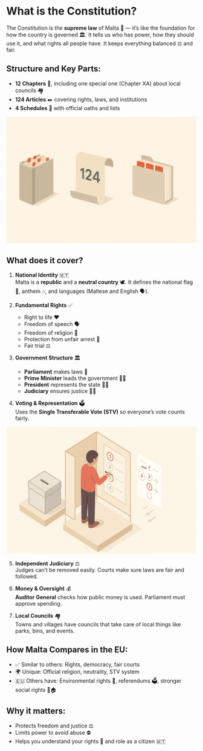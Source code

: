 # What is the Constitution?

The Constitution is the **supreme law** of Malta 📜 — it’s like the foundation for how the country is governed 🏛️. It tells us who has power, how they should use it, and what rights all people have. It keeps everything balanced ⚖️ and fair.

## Structure and Key Parts:

- **12 Chapters** 📘, including one special one (Chapter XA) about local councils 🏘️
- **124 Articles** ✒️ covering rights, laws, and institutions
- **4 Schedules** 📄 with official oaths and lists

![Scroll Articles Illustration](../../images/scroll-articles.png)

## What does it cover?

1. **National Identity** 🇲🇹  
   Malta is a **republic** and a **neutral country** 🕊️. It defines the national flag 🚩, anthem 🎶, and languages (Maltese and English 🗣️).

2. **Fundamental Rights** ✅

   - Right to life ❤️
   - Freedom of speech 🗣️
   - Freedom of religion 🙏
   - Protection from unfair arrest 🚫
   - Fair trial ⚖️

3. **Government Structure** 🏛️

   - **Parliament** makes laws 📜
   - **Prime Minister** leads the government 👨‍💼
   - **President** represents the state 👩‍⚖️
   - **Judiciary** ensures justice 🧑‍⚖️

4. **Voting & Representation** 🗳️  
   Uses the **Single Transferable Vote (STV)** so everyone’s vote counts fairly.

![Single Transferable Vote Illustration](../../images/single-transferable-vote.png)

5. **Independent Judiciary** ⚖️  
   Judges can’t be removed easily. Courts make sure laws are fair and followed.

6. **Money & Oversight** 💰  
   **Auditor General** checks how public money is used. Parliament must approve spending.

7. **Local Councils** 🏘️  
   Towns and villages have councils that take care of local things like parks, bins, and events.

## How Malta Compares in the EU:

- ✅ Similar to others: Rights, democracy, fair courts
- 🌍 Unique: Official religion, neutrality, STV system
- 🇪🇺 Others have: Environmental rights 🌿, referendums 🗳️, stronger social rights 🏥🏠

## Why it matters:

- Protects freedom and justice ⚖️
- Limits power to avoid abuse ⛔
- Helps you understand your rights 🧠 and role as a citizen 🇲🇹
